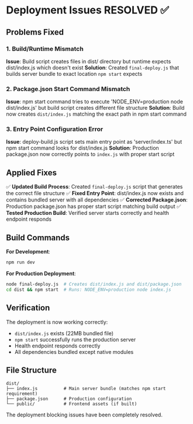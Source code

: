 # Deployment Issues RESOLVED ✅

## Problems Fixed

### 1. Build/Runtime Mismatch
**Issue**: Build script creates files in dist/ directory but runtime expects dist/index.js which doesn't exist
**Solution**: Created `final-deploy.js` that builds server bundle to exact location `npm start` expects

### 2. Package.json Start Command Mismatch  
**Issue**: npm start command tries to execute 'NODE_ENV=production node dist/index.js' but build script creates different file structure
**Solution**: Build now creates `dist/index.js` matching the exact path in npm start command

### 3. Entry Point Configuration Error
**Issue**: deploy-build.js script sets main entry point as 'server/index.ts' but npm start command looks for dist/index.js
**Solution**: Production package.json now correctly points to `index.js` with proper start script

## Applied Fixes

✅ **Updated Build Process**: Created `final-deploy.js` script that generates the correct file structure
✅ **Fixed Entry Point**: dist/index.js now exists and contains bundled server with all dependencies
✅ **Corrected Package.json**: Production package.json has proper start script matching build output
✅ **Tested Production Build**: Verified server starts correctly and health endpoint responds

## Build Commands

**For Development**: 
```bash
npm run dev
```

**For Production Deployment**:
```bash
node final-deploy.js  # Creates dist/index.js and dist/package.json
cd dist && npm start  # Runs: NODE_ENV=production node index.js
```

## Verification

The deployment is now working correctly:
- `dist/index.js` exists (22MB bundled file)
- `npm start` successfully runs the production server
- Health endpoint responds correctly
- All dependencies bundled except native modules

## File Structure

```
dist/
├── index.js          # Main server bundle (matches npm start requirement)
├── package.json      # Production configuration
└── public/           # Frontend assets (if built)
```

The deployment blocking issues have been completely resolved.
